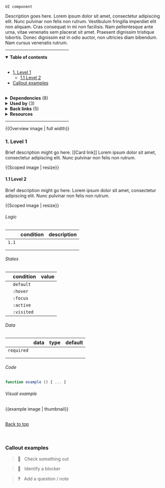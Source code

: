 <!-- category start -->
`UI component`
<!-- category end -->

Description goes here. Lorem ipsum dolor sit amet, consectetur adipiscing elit. Nunc pulvinar non felis non rutrum. Vestibulum fringilla imperdiet elit non aliquam. Cras consequat in mi non facilisis. Nam pellentesque ante urna, vitae venenatis sem placerat sit amet. Praesent dignissim tristique lobortis. Donec dignissim est in odio auctor, non ultricies diam bibendum. Nam cursus venenatis rutrum.

<hr width="40%" />

<!-- toc start -->
<details open="true">
  <summary><strong>Table of contents</strong></summary><br />

- [1. Level 1](#1-level-1)
  - [1.1 Level 2](#11-level-2)
- [Callout examples](#callout-examples)


<br />
</details>
<!-- toc end -->

<details>
  <summary><strong>Dependencies</strong> (<!-- dependencyCount start -->8<!-- dependencyCount end -->)</summary><br />

- [[Link with icon]]
- [[Feature card]]
- [[Card link]]
- [[Card]]
- [[Button group]]
- [[Lightbox media viewer]]
- [[Video player service]]
- [Carbon icons](https://www.carbondesignsystem.com/guidelines/icons/library/)

<br />
</details>

<!-- usedby start -->
<details>
  <summary><strong>Used by</strong> (3)</summary><br />

 - [[Content block]]
 - [[Content group]]
 - [[Content item]]


<br />
</details>
<!-- usedby end -->

<!-- backlinks start -->
<details>
  <summary><strong>Back links</strong> (5)</summary><br />


**[[Card]]** (2)
- <a href="Card#:~:text=goes CTA here. Lorem ipsum dolor sit amet, consectetur">goes ***CTA*** here. Lorem ipsum dolor sit amet, consectetur...</a>
- <a href="Card#:~:text=lobortis. Donec dignissim est in odio auctor, CTA non ultricies diam bibendum. Nam cursus">...lobortis. Donec dignissim est in odio auctor, ***CTA*** non ultricies diam bibendum. Nam cursus...</a>

**[[Feature card]]** (2)
- <a href="Feature-card#:~:text=description might go here. Lorem ipsum dolor sit CTA amet, consectetur adipiscing elit. Nunc pulvinar">...description might go here. Lorem ipsum dolor sit ***CTA*** amet, consectetur adipiscing elit. Nunc pulvinar...</a>
- <a href="Feature-card#:~:text=CTA description might go here. Lorem ipsum dolor sit">***CTA*** description might go here. Lorem ipsum dolor sit...</a>

**[[Link with icon]]** (1)
- <a href="Link-with-icon#:~:text=felis non rutrum. Vestibulum fringilla imperdiet CTA elit non aliquam. Cras consequat in mi non">...felis non rutrum. Vestibulum fringilla imperdiet ***CTA*** elit non aliquam. Cras consequat in mi non...</a>


<br />
</details>
<!-- backlinks end -->

<details>
  <summary><strong>Resources</strong></summary>


<br />

- r1: [Resource 1]()
- r2: [Resource 2]()
- r3: [Resource 3]()

<br />
</details>

<hr width="40%" />

{{Overview image | full width}}

### 1. Level 1

Brief description might go here. [[Card link]] Lorem ipsum dolor sit amet, consectetur adipiscing elit. Nunc pulvinar non felis non rutrum.

{{Scoped image | resize}}


#### 1.1 Level 2
Brief description might go here. Lorem ipsum dolor sit amet, consectetur adipiscing elit. Nunc pulvinar non felis non rutrum.

{{Scoped image | resize}}

###### Logic

|        | condition  | description  |
|:-------|:-----------|:-------------|
| `1.1`  |            |              |
|        |            |              |
|        |            |              |

###### States

|   | condition   | value  |
|:--|:------------|:-------|
|   | `default`   |        |
|   | `:hover`    |        |
|   | `:focus`    |        |
|   | `:active`   |        |
|   | `:visited`  |        |

###### Data

|              | data  | type  | default  |
|:-------------|:------|:------|:---------|
| `required`   |       |       |          |
|              |       |       |          |
|              |       |       |          |

###### Code

```javascript
function example () { ... }
```

###### Visual example

{{example image | thumbnail}}  


<br />[Back to top](#wiki-wrapper)<br /><br /><br />




### Callout examples

> 👀 &nbsp; Check something out

> 🚨 &nbsp; Identify a blocker

> ❓ &nbsp; Add a question / note
